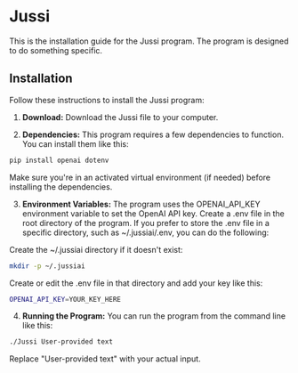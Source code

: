 # Jussi

This is the installation guide for the Jussi program. The program is designed
to do something specific.

## Installation

Follow these instructions to install the Jussi program:

1. **Download:** Download the Jussi file to your computer.

2. **Dependencies:** This program requires a few dependencies to function.
You can install them like this:

```bash
pip install openai dotenv
```

Make sure you're in an activated virtual environment (if needed) before
installing the dependencies.

3. **Environment Variables:**  The program uses the OPENAI_API_KEY
environment variable to set the OpenAI API key. Create a .env file in the root
directory of the program. If you prefer to store the .env file in a specific
directory, such as ~/.jussiai/.env, you can do the following:

Create the ~/.jussiai directory if it doesn't exist:

```bash
mkdir -p ~/.jussiai
```

Create or edit the .env file in that directory and add your key like this:

```bash
OPENAI_API_KEY=YOUR_KEY_HERE
```

4. **Running the Program:** You can run the program from the command line like
this:

```bash
./Jussi User-provided text
```

Replace "User-provided text" with your actual input.
